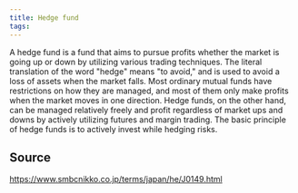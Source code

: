 ```yaml
---
title: Hedge fund
tags: 
---
```


A hedge fund is a fund that aims to pursue profits whether the market is going up or down by utilizing various trading techniques. The literal translation of the word "hedge" means "to avoid," and is used to avoid a loss of assets when the market falls. Most ordinary mutual funds have restrictions on how they are managed, and most of them only make profits when the market moves in one direction. Hedge funds, on the other hand, can be managed relatively freely and profit regardless of market ups and downs by actively utilizing futures and margin trading. The basic principle of hedge funds is to actively invest while hedging risks.

## Source
https://www.smbcnikko.co.jp/terms/japan/he/J0149.html